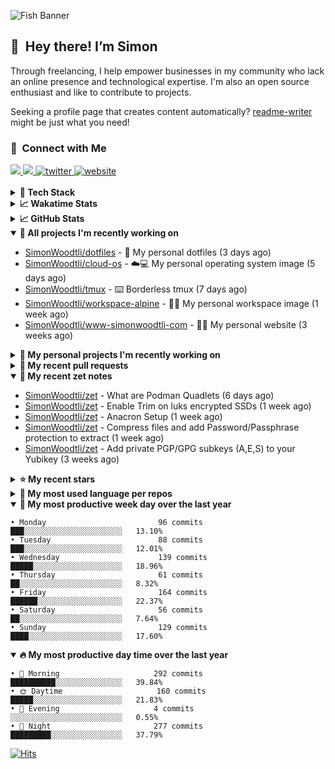 ![Fish Banner](assets/fish.webp)

## 👋 &nbsp;Hey there! I’m Simon

Through freelancing, I help empower businesses in my community who lack
an online presence and technological expertise. I'm also an open source
enthusiast and like to contribute to projects.

Seeking a profile page that creates content automatically?
[readme-writer] might be just what you need!

### 🤝 &nbsp;Connect with Me

<div align="left">
<a href="https://linkedin.com/in/simonwoodtli" target="_blank">
<img src="https://img.shields.io/badge/linkedin-1E77B5?style=for-the-badge&logo=linkedin&logoColor=white alt=linkedin" />
</a>
<a href="https://github.com/simonwoodtli" target="_blank">
<img src="https://img.shields.io/badge/github-24292E?style=for-the-badge&logo=github&logoColor=white alt=github" />
</a>
<a href="https://twitter.com/simonwoodtlidev" target="_blank">
<img src="https://img.shields.io/badge/twitter-26a7de?style=for-the-badge&logo=twitter&logoColor=white" alt="twitter"/>
</a>
<a href="https://simonwoodtli.com" target="_blank">
<img src="https://img.shields.io/badge/website-E2925F?style=for-the-badge&logo=google-chrome&logoColor=white" alt="website"/>
</a>
</div>
<br/>


<details>
  <summary><b>🧰 Tech Stack</b></summary>
  <div align="center">
  <a href="https://skillicons.dev" target="_blank">
  <img src="https://skillicons.dev/icons?i=js,html,css,bash,python,go,postgresql,docker,vim,linux" alt="JavaScript, HTML, CSS, Bash, Python, Go, PostgreSQL, Docker, Vim,
  Linux">
  </a>
  </div>
</details>

<details>
  <summary><b>📈 Wakatime Stats</b></summary>
  <p align="center"><a href="https://wakatime.com/@SimonWoodtli">
  <img align="center" width="400" height="300" src="https://wakatime.com/share/@SimonWoodtli/7761bcef-e104-47d9-912a-dfd6bf08868b.svg" />
  </a>
  <a href="https://wakatime.com/@SimonWoodtli">
  <img align="center" width="400" height="300" src="https://wakatime.com/share/@SimonWoodtli/341953df-6a40-47b7-8220-ace4eabe0a17.svg" />
  </a></p>

  <h4><b>💬 I've been working with the following languages over the last 7 days</b></h4>

```
• Markdown                       3 hrs 24 mins                  ███████░░░░░░░░░░░░░░░░░░   26%
• Bash                           3 hrs 4 mins                   ██████░░░░░░░░░░░░░░░░░░░   23.35%
• conf                           1 hr 25 mins                   ███░░░░░░░░░░░░░░░░░░░░░░   10.85%
• sh                             1 hr 11 mins                   ██░░░░░░░░░░░░░░░░░░░░░░░   9.03%
• readline                       44 mins                        █░░░░░░░░░░░░░░░░░░░░░░░░   5.7%
• Dockerfile                     37 mins                        █░░░░░░░░░░░░░░░░░░░░░░░░   4.73%
• sshconfig                      33 mins                        █░░░░░░░░░░░░░░░░░░░░░░░░   4.31%
• JSON                           29 mins                        █░░░░░░░░░░░░░░░░░░░░░░░░   3.76%
• Other                          25 mins                        █░░░░░░░░░░░░░░░░░░░░░░░░   3.17%
• gpg                            14 mins                        ░░░░░░░░░░░░░░░░░░░░░░░░░   1.86%
• Text                           13 mins                        ░░░░░░░░░░░░░░░░░░░░░░░░░   1.76%
• YAML                           9 mins                         ░░░░░░░░░░░░░░░░░░░░░░░░░   1.2%
• systemd                        8 mins                         ░░░░░░░░░░░░░░░░░░░░░░░░░   1.14%
• tar                            7 mins                         ░░░░░░░░░░░░░░░░░░░░░░░░░   1%
• Cheetah                        7 mins                         ░░░░░░░░░░░░░░░░░░░░░░░░░   0.89%
• Crontab                        5 mins                         ░░░░░░░░░░░░░░░░░░░░░░░░░   0.68%
• desktop                        3 mins                         ░░░░░░░░░░░░░░░░░░░░░░░░░   0.38%
• INI                            1 min                          ░░░░░░░░░░░░░░░░░░░░░░░░░   0.17%
```

  <h4>👷 I've been working on the following projects over the last 7 days</h4>

```
• dotfiles                       4 hrs 22 mins                  ████████░░░░░░░░░░░░░░░░░   33.25%
• Unknown Project                3 hrs 2 mins                   ██████░░░░░░░░░░░░░░░░░░░   23.15%
• Private                        2 hrs 34 mins                  █████░░░░░░░░░░░░░░░░░░░░   19.55%
• tmux                           1 hr 13 mins                   ██░░░░░░░░░░░░░░░░░░░░░░░   9.26%
• cloud-os                       1 hr 5 mins                    ██░░░░░░░░░░░░░░░░░░░░░░░   8.37%
• zet                            49 mins                        ██░░░░░░░░░░░░░░░░░░░░░░░   6.24%
• workspace-alpine               1 min                          ░░░░░░░░░░░░░░░░░░░░░░░░░   0.17%
```

  <h4><b>🛠️ I've been working with the following editors over the last 7 days</b></h4>

```
• Vim                            13 hrs 8 mins                  █████████████████████████   100%
```

  <h4><b>💻 I've been working with the following operating systems over the last 7 days</b></h4>

```
• Linux                          13 hrs 8 mins                  █████████████████████████   100%
```

</details>

<details>
  <summary><b>📈 GitHub Stats</b></summary>
  <div align="center">
  <a href="https://github.com/anuraghazra/github-readme-stats"> 
  <img src="https://github-readme-stats.vercel.app/api?username=simonwoodtli&theme=onedark&show_icons=true&hide_rank=true&custom_title=Stats&count_private=true&hide_border=true&hide=issues&line_height=24&bg_color=0d1117" alt="Github Stats">
  <img src="https://github-readme-stats.vercel.app/api/top-langs/?username=simonwoodtli&layout=compact&theme=onedark&count_private=true&hide_border=true&bg_color=0d1117" alt="Top Langs">
  </a>
  </div>
</details>

<details open="">
  <summary><b>👷 All projects I'm recently working on</b></summary>

* [SimonWoodtli/dotfiles](https://github.com/SimonWoodtli/dotfiles) - 🏡 My personal dotfiles (3 days ago)
* [SimonWoodtli/cloud-os](https://github.com/SimonWoodtli/cloud-os) - ☁️💻 My personal operating system image (5 days ago)
* [SimonWoodtli/tmux](https://github.com/SimonWoodtli/tmux) - ⌨️ Borderless tmux (7 days ago)
* [SimonWoodtli/workspace-alpine](https://github.com/SimonWoodtli/workspace-alpine) - 🤖🐳 My personal workspace image (1 week ago)
* [SimonWoodtli/www-simonwoodtli-com](https://github.com/SimonWoodtli/www-simonwoodtli-com) - 👨‍💻 My personal website (3 weeks ago)

</details>
<details>
  <summary><b>🌱 My personal projects I'm recently working on</b></summary>

* [SimonWoodtli/dotfiles](https://github.com/SimonWoodtli/dotfiles) - 🏡 My personal dotfiles (3 days ago)
* [SimonWoodtli/cloud-os](https://github.com/SimonWoodtli/cloud-os) - ☁️💻 My personal operating system image (5 days ago)
* [SimonWoodtli/tmux](https://github.com/SimonWoodtli/tmux) - ⌨️ Borderless tmux (7 days ago)
* [SimonWoodtli/workspace-alpine](https://github.com/SimonWoodtli/workspace-alpine) - 🤖🐳 My personal workspace image (1 week ago)
* [SimonWoodtli/www-simonwoodtli-com](https://github.com/SimonWoodtli/www-simonwoodtli-com) - 👨‍💻 My personal website (3 weeks ago)

</details>
<details>
  <summary><b>🔨 My recent pull requests</b></summary>

* [feat: add wireguard-generate-keys script](https://github.com/SimonWoodtli/dotfiles-old/pull/14) on [SimonWoodtli/dotfiles-old](https://github.com/SimonWoodtli/dotfiles-old) (17 months ago)
* [feat: add video-to-gif script](https://github.com/SimonWoodtli/dotfiles-old/pull/13) on [SimonWoodtli/dotfiles-old](https://github.com/SimonWoodtli/dotfiles-old) (17 months ago)
* [feat: add spoof-mac-linux script](https://github.com/SimonWoodtli/dotfiles-old/pull/12) on [SimonWoodtli/dotfiles-old](https://github.com/SimonWoodtli/dotfiles-old) (18 months ago)
* [feat: add sp-tmux script](https://github.com/SimonWoodtli/dotfiles-old/pull/11) on [SimonWoodtli/dotfiles-old](https://github.com/SimonWoodtli/dotfiles-old) (18 months ago)
* [feat: add sp script](https://github.com/SimonWoodtli/dotfiles-old/pull/10) on [SimonWoodtli/dotfiles-old](https://github.com/SimonWoodtli/dotfiles-old) (18 months ago)

</details>
<details open="">
  <summary><b>📝 My recent zet notes</b></summary>

* [SimonWoodtli/zet](https://github.com/SimonWoodtli/zet/tree/64b06b0d48f6b18e1f342adf06a4b0a8bf05799f/20240226021020) - What are Podman Quadlets (6 days ago)
* [SimonWoodtli/zet](https://github.com/SimonWoodtli/zet/tree/87faac005c8e0178a7269bae60109ca9877cc229/20240220231311) - Enable Trim on luks encrypted SSDs (1 week ago)
* [SimonWoodtli/zet](https://github.com/SimonWoodtli/zet/tree/e070b876413072fe6c7c9630fa5c25e0cb915bdb/20240219142720) - Anacron Setup (1 week ago)
* [SimonWoodtli/zet](https://github.com/SimonWoodtli/zet/tree/353c4e49e2878c41cf0724b4c8d5af432cce6624/20240218140751) - Compress files and add Password/Passphrase protection to extract (1 week ago)
* [SimonWoodtli/zet](https://github.com/SimonWoodtli/zet/tree/2fdb7a1889f16dbed642b1af1f1a48b110c4dafc/20240205234225) - Add private PGP/GPG subkeys (A,E,S) to your Yubikey (3 weeks ago)

</details>
<details>
  <summary><b>⭐ My recent stars</b></summary>

* [simple-login/app](https://github.com/simple-login/app) - The SimpleLogin back-end and web app (1 month ago)
* [progit/progit2](https://github.com/progit/progit2) - Pro Git 2nd Edition (1 month ago)
* [MichaIng/DietPi](https://github.com/MichaIng/DietPi) - Lightweight justice for your single-board computer! (2 months ago)
* [mumble-voip/mumble](https://github.com/mumble-voip/mumble) - Mumble is an open-source, low-latency, high quality voice chat software. (2 months ago)
* [bigskysoftware/htmx](https://github.com/bigskysoftware/htmx) - </> htmx - high power tools for HTML (3 months ago)

</details>
<details>
  <summary><b>💬 My most used language per repos</b></summary>

```
• Shell                          16 repos                       ███████████████████░░░░░░   76.19%
• JavaScript                     1 repo                         █░░░░░░░░░░░░░░░░░░░░░░░░   4.76%
• CSS                            2 repos                        ██░░░░░░░░░░░░░░░░░░░░░░░   9.52%
• Nix                            1 repo                         █░░░░░░░░░░░░░░░░░░░░░░░░   4.76%
• HTML                           1 repo                         █░░░░░░░░░░░░░░░░░░░░░░░░   4.76%
```

</details>
<details open="">
  <summary><b>📆 My most productive week day over the last year</b></summary>

```
• Monday                         96 commits                     ███░░░░░░░░░░░░░░░░░░░░░░   13.10%
• Tuesday                        88 commits                     ███░░░░░░░░░░░░░░░░░░░░░░   12.01%
• Wednesday                      139 commits                    █████░░░░░░░░░░░░░░░░░░░░   18.96%
• Thursday                       61 commits                     ██░░░░░░░░░░░░░░░░░░░░░░░   8.32%
• Friday                         164 commits                    ██████░░░░░░░░░░░░░░░░░░░   22.37%
• Saturday                       56 commits                     ██░░░░░░░░░░░░░░░░░░░░░░░   7.64%
• Sunday                         129 commits                    ████░░░░░░░░░░░░░░░░░░░░░   17.60%
```

</details>
<details open="">
  <summary><b>🔥 My most productive day time over the last year</b></summary>

```
• 🌅 Morning                     292 commits                    ██████████░░░░░░░░░░░░░░░   39.84%
• 🌞 Daytime                     160 commits                    █████░░░░░░░░░░░░░░░░░░░░   21.83%
• 🌇 Evening                     4 commits                      ░░░░░░░░░░░░░░░░░░░░░░░░░   0.55%
• 🌃 Night                       277 commits                    █████████░░░░░░░░░░░░░░░░   37.79%
```

</details>

[![Hits](https://hits.seeyoufarm.com/api/count/incr/badge.svg?url=https%3A%2F%2Fgithub.com%2Fsimonwoodtli&count_bg=%23689D6A&title_bg=%23282828&icon=&icon_color=%23E7E7E7&title=views+%28today+%2F+total%29&edge_flat=false)](https://hits.seeyoufarm.com)

[readme-writer]: <https://github.com/SimonWoodtli/readme-writer>
